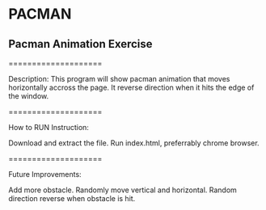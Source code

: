 # PACMAN
## Pacman Animation Exercise

====================

Description: This program will show pacman animation that moves horizontally accross the page. It reverse direction when it hits the edge of the window.

====================

How to RUN Instruction:

Download and extract the file.
Run index.html, preferrably chrome browser.

====================

Future Improvements:

Add more obstacle.
Randomly move vertical and horizontal.
Random direction reverse when obstacle is hit.
